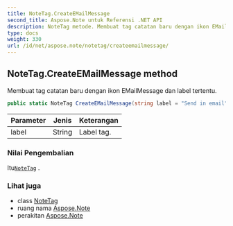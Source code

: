 ```yaml
---
title: NoteTag.CreateEMailMessage
second_title: Aspose.Note untuk Referensi .NET API
description: NoteTag metode. Membuat tag catatan baru dengan ikon EMailMessage dan label tertentu.
type: docs
weight: 330
url: /id/net/aspose.note/notetag/createemailmessage/
---
```

## NoteTag.CreateEMailMessage method

Membuat tag catatan baru dengan ikon EMailMessage dan label tertentu.

```csharp
public static NoteTag CreateEMailMessage(string label = "Send in email")
```

| Parameter | Jenis | Keterangan |
| --- | --- | --- |
| label | String | Label tag. |

### Nilai Pengembalian

Itu[`NoteTag`](../) .

### Lihat juga

* class [NoteTag](../)
* ruang nama [Aspose.Note](../../notetag/)
* perakitan [Aspose.Note](../../../)


